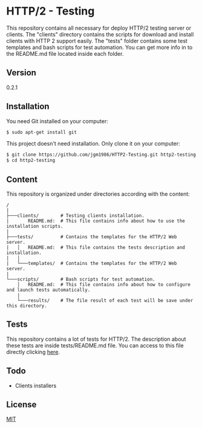 # HTTP/2 - Testing

This repository contains all necessary for deploy HTTP/2 testing server or clients. The "clients" directory contains the scripts for download and install clients with HTTP 2 support easily. The "tests" folder contains some test templates and bash scripts for test automation. You can get more info in to the README.md file located inside each folder.


## Version

0.2.1


## Installation

You need Git installed on your computer:


```sh
$ sudo apt-get install git
```

This project doesn't need installation. Only clone it on your computer:

```sh
$ git clone https://github.com/jgm1986/HTTP2-Testing.git http2-testing
$ cd http2-testing
```


## Content

This repository is organized under directories according with the content:

```
/
|
├───clients/        # Testing clients installation.
|       README.md:  # This file contains info about how to use the installation scripts.
|
├───tests/          # Contains the templates for the HTTP/2 Web server.
|   │   README.md:  # This file contains the tests description and installation.
|   │
|   └───templates/  # Contains the templates for the HTTP/2 Web server.
|   
└───scripts/        # Bash scripts for test automation.
    │   README.md:  # This file contains info about how to configure and launch tests automatically.
    |
    └───results/    # The file result of each test will be save under this directory.
```


## Tests

This repository contains a lot of tests for HTTP/2. The description about these tests are inside tests/README.md file. You can access to this file directly clicking [here](tests/README.md).


## Todo

 - Clients installers


## License

[MIT](http://opensource.org/licenses/mit-license.html)
